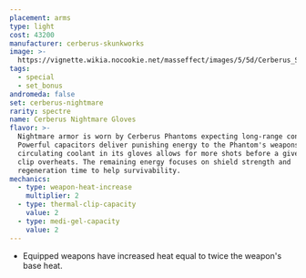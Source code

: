 ```yaml
---
placement: arms
type: light
cost: 43200
manufacturer: cerberus-skunkworks
image: >-
  https://vignette.wikia.nocookie.net/masseffect/images/5/5d/Cerberus_Shade_Female.png/revision/latest?cb=20160619125819
tags:
  - special
  - set_bonus
andromeda: false
set: cerberus-nightmare
rarity: spectre
name: Cerberus Nightmare Gloves
flavor: >-
  Nightmare armor is worn by Cerberus Phantoms expecting long-range conflicts.
  Powerful capacitors deliver punishing energy to the Phantom's weapons, and
  circulating coolant in its gloves allows for more shots before a given thermal
  clip overheats. The remaining energy focuses on shield strength and
  regeneration time to help survivability.
mechanics:
  - type: weapon-heat-increase
    multiplier: 2
  - type: thermal-clip-capacity
    value: 2
  - type: medi-gel-capacity
    value: 2
---
```

- Equipped weapons have increased heat equal to twice the weapon's base heat.
